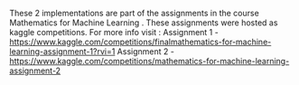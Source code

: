 These 2 implementations are part of the assignments in the course Mathematics for Machine Learning . These assignments were hosted as kaggle competitions.
For more info visit :
Assignment 1 - https://www.kaggle.com/competitions/finalmathematics-for-machine-learning-assignment-1?rvi=1
Assignment 2 - https://www.kaggle.com/competitions/mathematics-for-machine-learning-assignment-2
